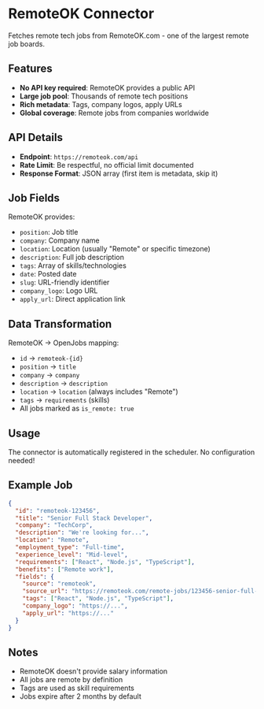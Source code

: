 # RemoteOK Connector

Fetches remote tech jobs from RemoteOK.com - one of the largest remote job boards.

## Features

- **No API key required**: RemoteOK provides a public API
- **Large job pool**: Thousands of remote tech positions
- **Rich metadata**: Tags, company logos, apply URLs
- **Global coverage**: Remote jobs from companies worldwide

## API Details

- **Endpoint**: `https://remoteok.com/api`
- **Rate Limit**: Be respectful, no official limit documented
- **Response Format**: JSON array (first item is metadata, skip it)

## Job Fields

RemoteOK provides:
- `position`: Job title
- `company`: Company name
- `location`: Location (usually "Remote" or specific timezone)
- `description`: Full job description
- `tags`: Array of skills/technologies
- `date`: Posted date
- `slug`: URL-friendly identifier
- `company_logo`: Logo URL
- `apply_url`: Direct application link

## Data Transformation

RemoteOK → OpenJobs mapping:
- `id` → `remoteok-{id}`
- `position` → `title`
- `company` → `company`
- `description` → `description`
- `location` → `location` (always includes "Remote")
- `tags` → `requirements` (skills)
- All jobs marked as `is_remote: true`

## Usage

The connector is automatically registered in the scheduler. No configuration needed!

## Example Job

```json
{
  "id": "remoteok-123456",
  "title": "Senior Full Stack Developer",
  "company": "TechCorp",
  "description": "We're looking for...",
  "location": "Remote",
  "employment_type": "Full-time",
  "experience_level": "Mid-level",
  "requirements": ["React", "Node.js", "TypeScript"],
  "benefits": ["Remote work"],
  "fields": {
    "source": "remoteok",
    "source_url": "https://remoteok.com/remote-jobs/123456-senior-full-stack-developer",
    "tags": ["React", "Node.js", "TypeScript"],
    "company_logo": "https://...",
    "apply_url": "https://..."
  }
}
```

## Notes

- RemoteOK doesn't provide salary information
- All jobs are remote by definition
- Tags are used as skill requirements
- Jobs expire after 2 months by default
